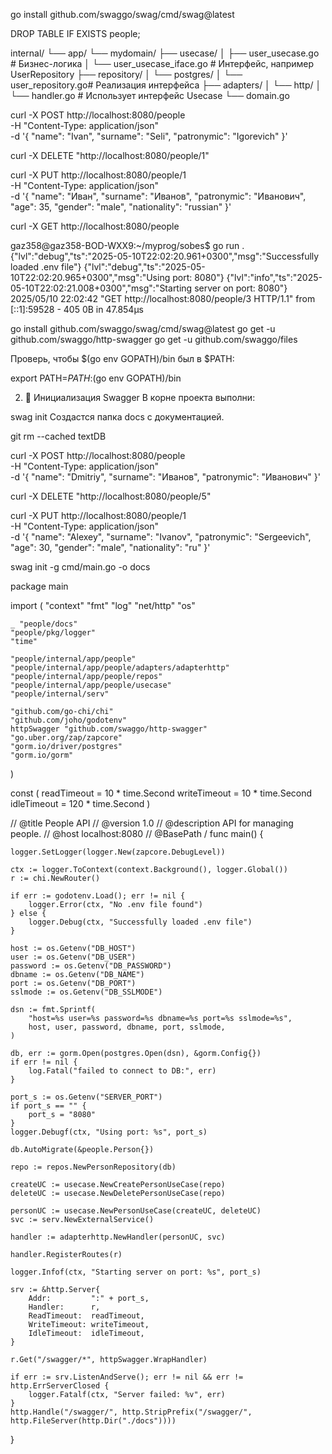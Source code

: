 go install github.com/swaggo/swag/cmd/swag@latest

DROP TABLE IF EXISTS people;


internal/
└── app/
    └── mydomain/
        ├── usecase/
        │   ├── user_usecase.go        # Бизнес-логика
        │   └── user_usecase_iface.go  # Интерфейс, например UserRepository
        ├── repository/
        │   └── postgres/
        │       └── user_repository.go# Реализация интерфейса
        ├── adapters/
        │   └── http/
        │       └── handler.go         # Использует интерфейс Usecase
        └── domain.go


 curl -X POST http://localhost:8080/people \
  -H "Content-Type: application/json" \
  -d '{
    "name": "Ivan",
    "surname": "Seli",
    "patronymic": "Igorevich"
}'

curl -X DELETE "http://localhost:8080/people/1"


curl -X PUT http://localhost:8080/people/1 \
  -H "Content-Type: application/json" \
  -d '{
    "name": "Иван",
    "surname": "Иванов",
    "patronymic": "Иванович",
    "age": 35,
    "gender": "male",
    "nationality": "russian"
  }'


  curl -X GET http://localhost:8080/people

  gaz358@gaz358-BOD-WXX9:~/myprog/sobes$ go run .
{"lvl":"debug","ts":"2025-05-10T22:02:20.961+0300","msg":"Successfully loaded .env file"}
{"lvl":"debug","ts":"2025-05-10T22:02:20.965+0300","msg":"Using port: 8080"}
{"lvl":"info","ts":"2025-05-10T22:02:21.008+0300","msg":"Starting server on port: 8080"}
2025/05/10 22:02:42 "GET http://localhost:8080/people/3 HTTP/1.1" from [::1]:59528 - 405 0B in 47.854µs








go install github.com/swaggo/swag/cmd/swag@latest
go get -u github.com/swaggo/http-swagger
go get -u github.com/swaggo/files

Проверь, чтобы $(go env GOPATH)/bin был в $PATH:


export PATH=$PATH:$(go env GOPATH)/bin

2. 📂 Инициализация Swagger
В корне проекта выполни:


swag init
Создастся папка docs с документацией.


git rm --cached textDB


curl -X POST http://localhost:8080/people \
  -H "Content-Type: application/json" \
  -d '{
    "name": "Dmitriy",
    "surname": "Иванов",
    "patronymic": "Иванович"
  }'

  curl -X DELETE "http://localhost:8080/people/5"


  curl -X PUT http://localhost:8080/people/1 \
  -H "Content-Type: application/json" \
  -d '{
    "name": "Alexey",
    "surname": "Ivanov",
    "patronymic": "Sergeevich",
    "age": 30,
    "gender": "male",
    "nationality": "ru"
  }'

  
swag init -g cmd/main.go -o docs


package main

import (
	"context"
	"fmt"
	"log"
	"net/http"
	"os"

	_ "people/docs"
	"people/pkg/logger"
	"time"

	"people/internal/app/people"
	"people/internal/app/people/adapters/adapterhttp"
	"people/internal/app/people/repos"
	"people/internal/app/people/usecase"
	"people/internal/serv"

	"github.com/go-chi/chi"
	"github.com/joho/godotenv"
	httpSwagger "github.com/swaggo/http-swagger"
	"go.uber.org/zap/zapcore"
	"gorm.io/driver/postgres"
	"gorm.io/gorm"
)

const (
	readTimeout  = 10 * time.Second
	writeTimeout = 10 * time.Second
	idleTimeout  = 120 * time.Second
)

// @title           People API
// @version         1.0
// @description     API for managing people.
// @host            localhost:8080
// @BasePath        /
func main() {

	logger.SetLogger(logger.New(zapcore.DebugLevel))

	ctx := logger.ToContext(context.Background(), logger.Global())
	r := chi.NewRouter()

	if err := godotenv.Load(); err != nil {
		logger.Error(ctx, "No .env file found")
	} else {
		logger.Debug(ctx, "Successfully loaded .env file")
	}

	host := os.Getenv("DB_HOST")
	user := os.Getenv("DB_USER")
	password := os.Getenv("DB_PASSWORD")
	dbname := os.Getenv("DB_NAME")
	port := os.Getenv("DB_PORT")
	sslmode := os.Getenv("DB_SSLMODE")

	dsn := fmt.Sprintf(
		"host=%s user=%s password=%s dbname=%s port=%s sslmode=%s",
		host, user, password, dbname, port, sslmode,
	)

	db, err := gorm.Open(postgres.Open(dsn), &gorm.Config{})
	if err != nil {
		log.Fatal("failed to connect to DB:", err)
	}

	port_s := os.Getenv("SERVER_PORT")
	if port_s == "" {
		port_s = "8080"
	}
	logger.Debugf(ctx, "Using port: %s", port_s)

	db.AutoMigrate(&people.Person{})

	repo := repos.NewPersonRepository(db)

	createUC := usecase.NewCreatePersonUseCase(repo)
	deleteUC := usecase.NewDeletePersonUseCase(repo)

	personUC := usecase.NewPersonUseCase(createUC, deleteUC)
	svc := serv.NewExternalService()

	handler := adapterhttp.NewHandler(personUC, svc)

	handler.RegisterRoutes(r)

	logger.Infof(ctx, "Starting server on port: %s", port_s)

	srv := &http.Server{
		Addr:         ":" + port_s,
		Handler:      r,
		ReadTimeout:  readTimeout,
		WriteTimeout: writeTimeout,
		IdleTimeout:  idleTimeout,
	}

	r.Get("/swagger/*", httpSwagger.WrapHandler)

	if err := srv.ListenAndServe(); err != nil && err != http.ErrServerClosed {
		logger.Fatalf(ctx, "Server failed: %v", err)
	}
	http.Handle("/swagger/", http.StripPrefix("/swagger/", http.FileServer(http.Dir("./docs"))))

}






